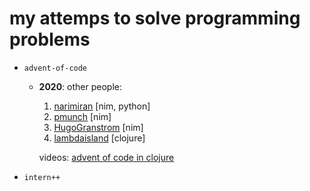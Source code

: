 # my attemps to solve programming problems

- `advent-of-code`
  - **2020**:
    other people:
    1. [narimiran](https://github.com/narimiran/AdventOfCode2020) [nim, python]
    2. [pmunch](https://github.com/PMunch/aoc2020) [nim]
    3. [HugoGranstrom](https://github.com/HugoGranstrom/AdventOfNim) [nim]
    4. [lambdaisland](https://github.com/lambdaisland/aoc_2020/) [clojure]
    
    videos:
    [advent of code in clojure](https://www.youtube.com/watch?v=b0a5siw85N4)
  
- `intern++` 
